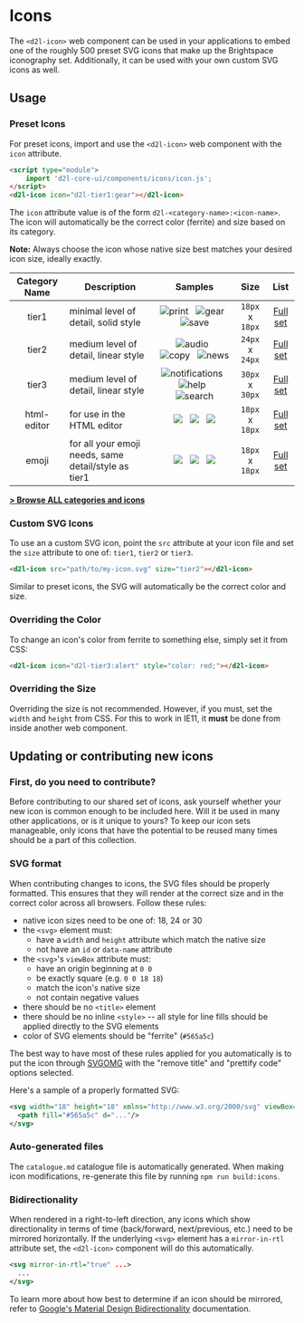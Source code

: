 # Icons

The `<d2l-icon>` web component can be used in your applications to embed one of the roughly 500 preset SVG icons that make up the Brightspace iconography set. Additionally, it can be used with your own custom SVG icons as well.

## Usage

### Preset Icons

For preset icons, import and use the `<d2l-icon>` web component with the `icon` attribute.

```html
<script type="module">
	import 'd2l-core-ui/components/icons/icon.js';
</script>
<d2l-icon icon="d2l-tier1:gear"></d2l-icon>
```

The `icon` attribute value is of the form `d2l-<category-name>:<icon-name>`. The icon will automatically be the correct color (ferrite) and size based on its category.

**Note:** Always choose the icon whose native size best matches your desired icon size, ideally exactly.

| Category Name | Description | Samples | Size | List |
| :----: | --- | :---: | :---: | :---: |
| tier1 | minimal level of detail, solid style | ![print](https://rawgit.com/BrightspaceUI/core/master/components/icons/images/tier1/print.svg?raw=true)&nbsp;&nbsp; ![gear](https://rawgit.com/BrightspaceUI/core/master/components/icons/images/tier1/gear.svg?raw=true)&nbsp;&nbsp; ![save](https://rawgit.com/BrightspaceUI/core/master/components/icons/images/tier1/save.svg?raw=true) | `18px` x `18px` | [Full set](catalogue.md#tier1) |
| tier2 | medium level of detail, linear style | ![audio](https://rawgit.com/BrightspaceUI/core/master/components/icons/images/tier2/file-audio.svg?raw=true)&nbsp;&nbsp; ![copy](https://rawgit.com/BrightspaceUI/core/master/components/icons/images/tier2/copy.svg?raw=true)&nbsp;&nbsp; ![news](https://rawgit.com/BrightspaceUI/core/master/components/icons/images/tier2/news.svg?raw=true) | `24px` x `24px` | [Full set](catalogue.md#tier2) |
| tier3 | medium level of detail, linear style | ![notifications](https://rawgit.com/BrightspaceUI/core/master/components/icons/images/tier3/notification-bell.svg?raw=true)&nbsp;&nbsp; ![help](https://rawgit.com/BrightspaceUI/core/master/components/icons/images/tier3/help.svg?raw=true)&nbsp;&nbsp; ![search](https://rawgit.com/BrightspaceUI/core/master/components/icons/images/tier3/search.svg?raw=true) | `30px` x `30px` | [Full set](catalogue.md#tier3) |
| html-editor | for use in the HTML editor | ![](https://rawgit.com/BrightspaceUI/core/master/components/icons/images/html-editor/bold.svg?raw=true)&nbsp;&nbsp; ![](https://rawgit.com/BrightspaceUI/core/master/components/icons/images/html-editor/indent-decrease.svg?raw=true)&nbsp;&nbsp; ![](https://rawgit.com/BrightspaceUI/core/master/components/icons/images/html-editor/source-editor.svg?raw=true) | `18px` x `18px` | [Full set](catalogue.md#html-editor) |
| emoji | for all your emoji needs, same detail/style as tier1 | ![](https://rawgit.com/BrightspaceUI/core/master/components/icons/images/emoji/lol.svg?raw=true)&nbsp;&nbsp; ![](https://rawgit.com/BrightspaceUI/core/master/components/icons/images/emoji/happy.svg?raw=true)&nbsp;&nbsp; ![](https://rawgit.com/BrightspaceUI/core/master/components/icons/images/emoji/angry.svg?raw=true) | `18px` x `18px` | [Full set](catalogue.md#emoji) |

**[&gt; Browse ALL categories and icons](catalogue.md)**

### Custom SVG Icons

To use an a custom SVG icon, point the `src` attribute at your icon file and set the `size` attribute to one of: `tier1`, `tier2` or `tier3`.

```html
<d2l-icon src="path/to/my-icon.svg" size="tier2"></d2l-icon>
```

Similar to preset icons, the SVG will automatically be the correct color and size.

### Overriding the Color

To change an icon's color from ferrite to something else, simply set it from CSS:

```html
<d2l-icon icon="d2l-tier3:alert" style="color: red;"></d2l-icon>
```

### Overriding the Size

Overriding the size is not recommended. However, if you must, set the `width` and `height` from CSS. For this to work in IE11, it **must** be done from inside another web component.

## Updating or contributing new icons

### First, do you need to contribute?

Before contributing to our shared set of icons, ask yourself whether your new icon is common enough to be included here. Will it be used in many other applications, or is it unique to yours? To keep our icon sets manageable, only icons that have the potential to be reused many times should be a part of this collection.

### SVG format

When contributing changes to icons, the SVG files should be properly formatted. This ensures that they will render at the correct size and in the correct color across all browsers. Follow these rules:
- native icon sizes need to be one of: 18, 24 or 30
- the `<svg>` element must:
  - have a `width` and `height` attribute which match the native size
  - not have an `id` or `data-name` attribute
- the `<svg>`'s `viewBox` attribute must:
  - have an origin beginning at `0 0`
  - be exactly square (e.g. `0 0 18 18`)
  - match the icon's native size
  - not contain negative values
- there should be no `<title>` element
- there should be no inline `<style>` -- all style for line fills should be applied directly to the SVG elements
- color of SVG elements should be "ferrite" (`#565a5c`)

The best way to have most of these rules applied for you automatically is to put the icon through [SVGOMG](https://jakearchibald.github.io/svgomg/) with the "remove title" and "prettify code" options selected.

Here's a sample of a properly formatted SVG:

```svg
<svg width="18" height="18" xmlns="http://www.w3.org/2000/svg" viewBox="0 0 18 18">
  <path fill="#565a5c" d="..."/>
</svg>
```

### Auto-generated files

The `catalogue.md` catalogue file is automatically generated. When making icon modifications, re-generate this file by running `npm run build:icons`.

### Bidirectionality

When rendered in a right-to-left direction, any icons which show directionality in terms of time (back/forward, next/previous, etc.) need to be mirrored horizontally. If the underlying `<svg>` element has a `mirror-in-rtl` attribute set, the `<d2l-icon>` component will do this automatically.

```svg
<svg mirror-in-rtl="true" ...>
  ...
</svg>
```

To learn more about how best to determine if an icon should be mirrored, refer to [Google's Material Design Bidirectionality](https://material.google.com/usability/bidirectionality.html) documentation.

